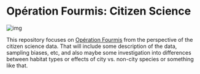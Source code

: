 # Opération Fourmis: Citizen Science

![img](https://wp.unil.ch/fourmisvaud/files/2019/03/Titre_OrangeViolet.png)

This repository focuses on [Opération Fourmis](https://wp.unil.ch/fourmisvaud/) from the perspective of the citizen science data. That will include some description of the data, sampling biases, etc, and also maybe some investigation into differences between habitat types or effects of city vs. non-city species or something like that. 
